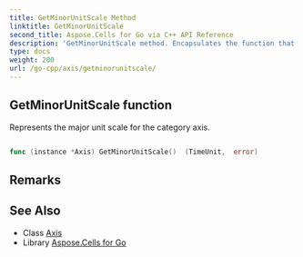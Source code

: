 ```yaml
---
title: GetMinorUnitScale Method 
linktitle: GetMinorUnitScale
second_title: Aspose.Cells for Go via C++ API Reference
description: 'GetMinorUnitScale method. Encapsulates the function that represents getminorunitscale in Go.'
type: docs
weight: 200
url: /go-cpp/axis/getminorunitscale/
---
```


## GetMinorUnitScale function

Represents the major unit scale for the category axis.

```go

func (instance *Axis) GetMinorUnitScale()  (TimeUnit,  error) 

```

## Remarks


## See Also

* Class [Axis](../)
* Library [Aspose.Cells for Go](../../)
